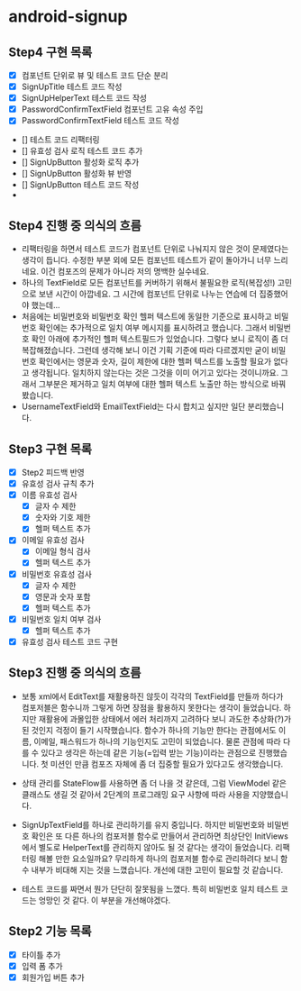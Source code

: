 # android-signup

## Step4 구현 목록

- [x] 컴포넌트 단위로 뷰 및 테스트 코드 단순 분리
- [x] SignUpTitle 테스트 코드 작성
- [x] SignUpHelperText 테스트 코드 작성
- [x] PasswordConfirmTextField 컴포넌트 고유 속성 주입
- [x] PasswordConfirmTextField 테스트 코드 작성
- [] 테스트 코드 리팩터링
- [] 유효성 검사 로직 테스트 코드 추가
- [] SignUpButton 활성화 로직 추가
- [] SignUpButton 활성화 뷰 반영
- [] SignUpButton 테스트 코드 작성
-

## Step4 진행 중 의식의 흐름

- 리팩터링을 하면서 테스트 코드가 컴포넌트 단위로 나눠지지 않은 것이 문제였다는 생각이 듭니다. 수정한 부분 외에 모든 컴포넌트 테스트가 같이 돌아가니 너무 느리네요. 이건
  컴포즈의 문제가 아니라 저의 명백한 실수네요.
- 하나의 TextField로 모든 컴포넌트를 커버하기 위해서 불필요한 로직(복잡성!) 고민으로 보낸 시간이 아깝네요. 그 시간에 컴포넌트 단위로 나누는 연습에 더 집중했어야
  했는데...
- 처음에는 비밀번호와 비밀번호 확인 헬퍼 텍스트에 동일한 기준으로 표시하고 비밀번호 확인에는 추가적으로 일치 여부 메시지를 표시하려고 했습니다. 그래서 비밀번호 확인 아래에
  추가적인 헬퍼 텍스트필드가 있었습니다. 그렇다 보니 로직이 좀 더 복잡해졌습니다. 그런데 생각해 보니 이건 기획 기준에 따라 다르겠지만 굳이 비밀번호 확인에서는 영문과 숫자,
  길이 제한에 대한 헬퍼 텍스트를 노출할 필요가 없다고 생각됩니다. 일치하지 않는다는 것은 그것을 이미 어기고 있다는 것이니까요. 그래서 그부분은 제거하고 일치 여부에 대한 헬퍼
  텍스트 노출만 하는 방식으로 바꿔봤습니다.
- UsernameTextField와 EmailTextField는 다시 합치고 싶지만 일단 분리했습니다.

## Step3 구현 목록

- [x] Step2 피드백 반영
- [x] 유효성 검사 규칙 추가
- [x] 이름 유효성 검사
    - [x] 글자 수 제한
    - [x] 숫자와 기호 제한
    - [x] 헬퍼 텍스트 추가
- [x] 이메일 유효성 검사
    - [x] 이메일 형식 검사
    - [x] 헬퍼 텍스트 추가
- [x] 비밀번호 유효성 검사
    - [x] 글자 수 제한
    - [x] 영문과 숫자 포함
    - [x] 헬퍼 텍스트 추가
- [x] 비밀번호 일치 여부 검사
    - [x] 헬퍼 텍스트 추가
- [x] 유효성 검사 테스트 코드 구현

## Step3 진행 중 의식의 흐름

- 보통 xml에서 EditText를 재활용하진 않듯이 각각의 TextField를 만들까 하다가 컴포저블은 함수니까 그렇게 하면 장점을 활용하지 못한다는 생각이 들었습니다. 하지만
  재활용에 과몰입한 상태에서 에러 처리까지 고려하다 보니 과도한 추상화(?)가 된 것인지 걱정이 들기 시작했습니다.
  함수가 하나의 기능만 한다는 관점에서도 이름, 이메일, 패스워드가 하나의 기능인지도 고민이 되었습니다. 물론 관점에 따라 다를 수 있다고 생각은 하는데 같은 기능(=입력 받는
  기능)이라는 관점으로 진행했습니다. 첫 미션인 만큼 컴포즈 자체에 좀 더 집중할 필요가 있다고도 생각했습니다.

- 상태 관리를 StateFlow를 사용하면 좀 더 나을 것 같은데, 그럼 ViewModel 같은 클래스도 생길 것 같아서 2단계의 프로그래밍 요구 사항에 따라 사용을
  지양했습니다.

- SignUpTextField를 하나로 관리하기를 유지 중입니다. 하지만 비밀번호와 비밀번호 확인은 또 다른 하나의 컴포저블 함수로 만들어서 관리하면 최상단인
  InitViews에서 별도로 HelperText를 관리하지 않아도 될 것 같다는 생각이 들었습니다.
  리팩터링 해볼 만한 요소일까요? 무리하게 하나의 컴포저블 함수로 관리하려다 보니 함수 내부가 비대해 지는 것을 느꼈습니다. 개선에 대한 고민이 필요할 것 같습니다.
- 테스트 코드를 짜면서 뭔가 단단히 잘못됨을 느꼈다. 특히 비밀번호 일치 테스트 코드는 엉망인 것 같다. 이 부분을 개선해야겠다.

## Step2 기능 목록

- [x] 타이틀 추가
- [x] 입력 폼 추가
- [x] 회원가입 버튼 추가